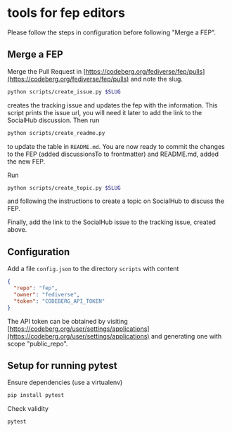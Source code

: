 # tools for fep editors

Please follow the steps in configuration before following "Merge a FEP".

## Merge a FEP

Merge the Pull Request in [https://codeberg.org/fediverse/fep/pulls](https://codeberg.org/fediverse/fep/pulls)
and note the slug.

```bash
python scripts/create_issue.py $SLUG
```

creates the tracking issue and updates the fep with the information.
This script prints the issue url, you will need it later to add the
link to the SocialHub discussion. Then run

```bash
python scripts/create_readme.py
```

to update the table in `README.md`. You are now ready to commit the
changes to the FEP (added discussionsTo to frontmatter) and README.md,
added the new FEP.

Run

```bash
python scripts/create_topic.py $SLUG
```

and following the instructions to create a topic on SocialHub to discuss
the FEP.

Finally, add the link to the SocialHub issue to the tracking issue, created above.

## Configuration

Add a file `config.json` to the directory `scripts` with content

```json
{
  "repo": "fep",
  "owner": "fediverse",
  "token": "CODEBERG_API_TOKEN"
}
```

The API token can be obtained by visiting [https://codeberg.org/user/settings/applications](https://codeberg.org/user/settings/applications) and generating one with scope "public_repo".

## Setup for running pytest

Ensure dependencies (use a virtualenv)

```bash
pip install pytest
```

Check validity

```bash
pytest
```
